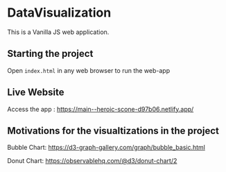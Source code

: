 # DataVisualization

This is a Vanilla JS web application.

## Starting the project

Open `index.html` in any web browser to run the web-app

## Live Website

Access the app : https://main--heroic-scone-d97b06.netlify.app/

## Motivations for the visualtizations in the project

Bubble Chart: https://d3-graph-gallery.com/graph/bubble_basic.html

Donut Chart: https://observablehq.com/@d3/donut-chart/2
